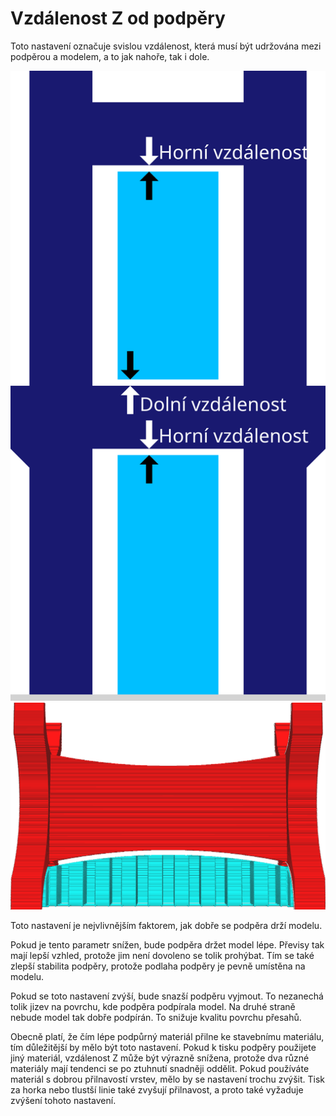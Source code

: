 Vzdálenost Z od podpěry
====
Toto nastavení označuje svislou vzdálenost, která musí být udržována mezi podpěrou a modelem, a to jak nahoře, tak i dole.

![Vzdálenost Z určuje horní i spodní stranu podpěry](../images/support_top_bottom_distance_cs.svg)
![Svislá vzdálenost mezi modelem a podpěrou (zveličeno)](../../../articles/images/support_z_distance.png)

Toto nastavení je nejvlivnějším faktorem, jak dobře se podpěra drží modelu.

Pokud je tento parametr snížen, bude podpěra držet model lépe. Převisy tak mají lepší vzhled, protože jim není dovoleno se tolik prohýbat. Tím se také zlepší stabilita podpěry, protože podlaha podpěry je pevně umístěna na modelu.

Pokud se toto nastavení zvýší, bude snazší podpěru vyjmout. To nezanechá tolik jizev na povrchu, kde podpěra podpírala model. Na druhé straně nebude model tak dobře podpírán. To snižuje kvalitu povrchu přesahů.

Obecně platí, že čím lépe podpůrný materiál přilne ke stavebnímu materiálu, tím důležitější by mělo být toto nastavení. Pokud k tisku podpěry použijete jiný materiál, vzdálenost Z může být výrazně snížena, protože dva různé materiály mají tendenci se po ztuhnutí snadněji oddělit. Pokud používáte materiál s dobrou přilnavostí vrstev, mělo by se nastavení trochu zvýšit. Tisk za horka nebo tlustší linie také zvyšují přilnavost, a proto také vyžaduje zvýšení tohoto nastavení.